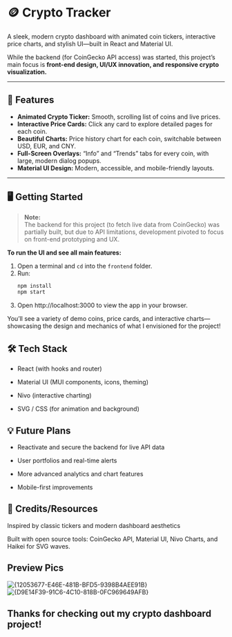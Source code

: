 # 🪙 Crypto Tracker

A sleek, modern crypto dashboard with animated coin tickers, interactive price charts, and stylish UI—built in React and Material UI.

While the backend (for CoinGecko API access) was started, this project’s main focus is **front-end design, UI/UX innovation, and responsive crypto visualization.**

---

## 🚀 Features

- **Animated Crypto Ticker:** Smooth, scrolling list of coins and live prices.
- **Interactive Price Cards:** Click any card to explore detailed pages for each coin.
- **Beautiful Charts:** Price history chart for each coin, switchable between USD, EUR, and CNY.
- **Full-Screen Overlays:** “Info” and “Trends” tabs for every coin, with large, modern dialog popups.
- **Material UI Design:** Modern, accessible, and mobile-friendly layouts.
---

## 🖥️ Getting Started

> **Note:**  
> The backend for this project (to fetch live data from CoinGecko) was partially built, but due to API limitations, development pivoted to focus on front-end prototyping and UX.

**To run the UI and see all main features:**

1. Open a terminal and `cd` into the `frontend` folder.
2. Run:
   ```bash
   npm install
   npm start
3. Open  http://localhost:3000 to view the app in your browser.

You’ll see a variety of demo coins, price cards, and interactive charts—showcasing the design and mechanics of what I envisioned for the project!

## 🛠️ Tech Stack
 - React (with hooks and router)

 - Material UI (MUI components, icons, theming)

 - Nivo (interactive charting)

 - SVG / CSS (for animation and background)

## 💡 Future Plans
 - Reactivate and secure the backend for live API data

 - User portfolios and real-time alerts

 - More advanced analytics and chart features

 - Mobile-first improvements

## 🙌 Credits/Resources 
Inspired by classic tickers and modern dashboard aesthetics

Built with open source tools: CoinGecko API, Material UI, Nivo Charts, and Haikei for SVG waves.

## Preview Pics
![{12053677-E46E-481B-BFD5-9398B4AEE91B}](https://github.com/user-attachments/assets/bb94aaa7-a4e8-4e20-8b07-ecebfef38a93)
![{D9E14F39-91C6-4C10-818B-0FC969649AFB}](https://github.com/user-attachments/assets/0eaec10a-5013-4419-8c8d-27bd76b3f74a)



## **Thanks for checking out my crypto dashboard project!**

